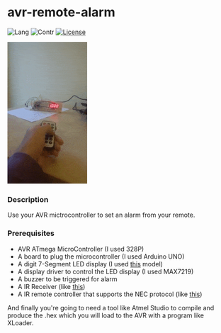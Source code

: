 # avr-remote-alarm

![Lang](https://badgen.net/badge/Language/Embedded-C/orange) ![Contr](https://badgen.net/badge/Controller/ATmega-328P/F96854) [![License](https://badgen.net/badge/Licence/MIT/blue)](./LICENSE)

<img src="https://raw.githubusercontent.com/tasoskakour/avr-remote-alarm/master/demo.gif">

### Description
Use your AVR mictrocontroller to set an alarm from your remote.

### Prerequisites

- AVR ATmega MicroController (I used 328P)
- A board to plug the microcontroller (I used Arduino UNO)
- A digit 7-Segment LED display (I used [this](http://thomas.bibby.ie/wp-content/uploads/2015/10/KYX-5461AS.jpg) model)
- A display driver to control the LED display (I used MAX7219)
- A buzzer to be triggered for alarm
- A IR Receiver (like [this](https://www.modmypi.com/image/cache/catalog/rpi-products/hacking-and-prototyping/sensors/DSC_0032-1024x780.png))
- A IR remote controller that supports the NEC protocol (like [this](https://encrypted-tbn0.gstatic.com/images?q=tbn:ANd9GcTkDIgX6B70ryKA7WtmAHMzpprQgqfT-gmI3B6vkDbIh9fFAExP))

And finally you're going to need a tool like Atmel Studio to compile and produce the .hex which you will load to the AVR with a program like XLoader.
